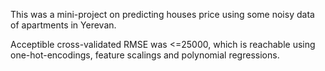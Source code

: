 This was a mini-project on predicting houses price using some noisy data of apartments in Yerevan. 

Acceptible cross-validated RMSE was <=25000, which is reachable using one-hot-encodings, feature scalings and polynomial regressions. 